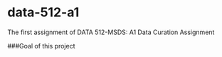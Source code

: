 # data-512-a1
The first assignment of DATA 512-MSDS: A1 Data Curation Assignment

###Goal of this project
